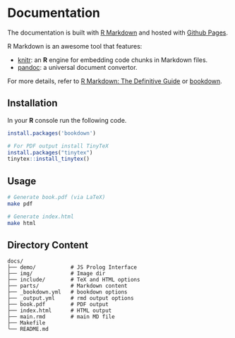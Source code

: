 # Documentation

The documentation is built with [R Markdown](https://rmarkdown.rstudio.com/) and hosted with [Github Pages](https://pages.github.com/).

R Markdown is an awesome tool that features:
- [knitr](https://yihui.org/knitr/): an **R** engine for embedding code chunks in Markdown files.
- [pandoc](https://pandoc.org/): a universal document convertor.

For more details, refer to [R Markdown: The Definitive Guide](https://bookdown.org/yihui/rmarkdown/) or [bookdown](https://bookdown.org/yihui/bookdown/).

## Installation

In your **R** console run the following code.

```r
install.packages('bookdown')

# For PDF output install TinyTeX
install.packages("tinytex")
tinytex::install_tinytex()
```

## Usage

```sh
# Generate book.pdf (via LaTeX)
make pdf

# Generate index.html
make html
```

## Directory Content

```
docs/
├── demo/           # JS Prolog Interface
├── img/            # Image dir
├── include/        # TeX and HTML options
├── parts/          # Markdown content
├── _bookdown.yml   # bookdown options
├── _output.yml     # rmd output options
├── book.pdf        # PDF output
├── index.html      # HTML output
├── main.rmd        # main MD file
├── Makefile
└── README.md
```